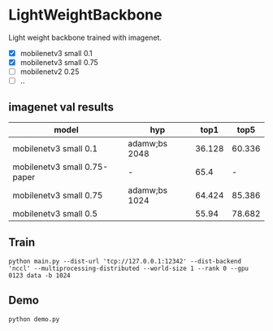 # LightWeightBackbone

Light weight backbone trained with imagenet.

- [x] mobilenetv3 small 0.1
- [x] mobilenetv3 small 0.75
- [ ] mobilenetv2 0.25
- [ ] ..

## imagenet val results

| model                        | hyp           | top1   | top5   |
| ---------------------------- | ------------- | ------ | ------ |
| mobilenetv3 small 0.1        | adamw;bs 2048 | 36.128 | 60.336 |
| mobilenetv3 small 0.75-paper | -             | 65.4   | -      |
| mobilenetv3 small 0.75       | adamw;bs 1024 | 64.424 | 85.386 |
| mobilenetv3 small 0.5        |               | 55.94  | 78.682 |

## Train

```
python main.py --dist-url 'tcp://127.0.0.1:12342' --dist-backend 'nccl' --multiprocessing-distributed --world-size 1 --rank 0 --gpu 0123 data -b 1024
```

## Demo

```
python demo.py
```

